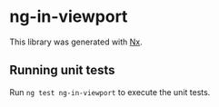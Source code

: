 # ng-in-viewport

This library was generated with [Nx](https://nx.dev).

## Running unit tests

Run `ng test ng-in-viewport` to execute the unit tests.
